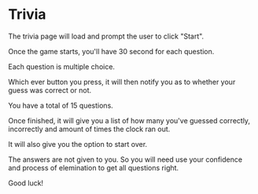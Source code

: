 # Trivia

The trivia page will load and prompt the user to click "Start". 

Once the game starts, you'll have 30 second for each question. 

Each question is multiple choice.

Which ever button you press, it will then notify you as to whether your guess was correct or not.

You have a total of 15 questions. 

Once finished, it will give you a  list of how many you've guessed correctly, incorrectly and amount of times the clock ran out.

It will also give you the option to start over.

The answers are not given to you. So you will need use your confidence and  process of elemination to get all questions right.

Good luck!
